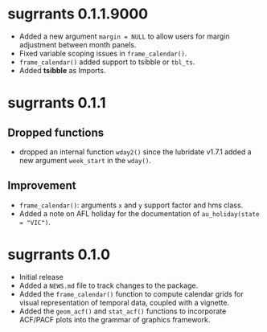 # sugrrants 0.1.1.9000

* Added a new argument `margin = NULL` to allow users for margin adjustment between month panels.
* Fixed variable scoping issues in `frame_calendar()`.
* `frame_calendar()` added support to tsibble or `tbl_ts`.
* Added **tsibble** as Imports.

# sugrrants 0.1.1

## Dropped functions

* dropped an internal function `wday2()` since the lubridate v1.7.1 added a new argument `week_start` in the `wday()`.

## Improvement

* `frame_calendar()`: arguments `x` and `y` support factor and hms class.
* Added a note on AFL holiday for the documentation of `au_holiday(state = "VIC")`.

# sugrrants 0.1.0

* Initial release
* Added a `NEWS.md` file to track changes to the package.
* Added the `frame_calendar()` function to compute calendar grids for visual representation of temporal data, coupled with a vignette.
* Added the `geom_acf()` and `stat_acf()` functions to incorporate ACF/PACF plots into the grammar of graphics framework.
